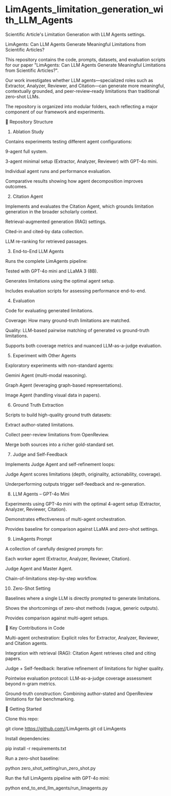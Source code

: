 # LimAgents_limitation_generation_with_LLM_Agents
Scientific Article's Limitation Generation with LLM Agents settings. 

LimAgents: Can LLM Agents Generate Meaningful Limitations from Scientific Articles?

This repository contains the code, prompts, datasets, and evaluation scripts for our paper "LimAgents: Can LLM Agents Generate Meaningful Limitations from Scientific Articles?".

Our work investigates whether LLM agents—specialized roles such as Extractor, Analyzer, Reviewer, and Citation—can generate more meaningful, contextually grounded, and peer-review–ready limitations than traditional zero-shot LLMs.

The repository is organized into modular folders, each reflecting a major component of our framework and experiments.

📂 Repository Structure
1. Ablation Study

Contains experiments testing different agent configurations:

9-agent full system.

3-agent minimal setup (Extractor, Analyzer, Reviewer) with GPT-4o mini.

Individual agent runs and performance evaluation.

Comparative results showing how agent decomposition improves outcomes.

2. Citation Agent

Implements and evaluates the Citation Agent, which grounds limitation generation in the broader scholarly context.

Retrieval-augmented generation (RAG) settings.

Cited-in and cited-by data collection.

LLM re-ranking for retrieved passages.

3. End-to-End LLM Agents

Runs the complete LimAgents pipeline:

Tested with GPT-4o mini and LLaMA 3 (8B).

Generates limitations using the optimal agent setup.

Includes evaluation scripts for assessing performance end-to-end.

4. Evaluation

Code for evaluating generated limitations.

Coverage: How many ground-truth limitations are matched.

Quality: LLM-based pairwise matching of generated vs ground-truth limitations.

Supports both coverage metrics and nuanced LLM-as-a-judge evaluation.

5. Experiment with Other Agents

Exploratory experiments with non-standard agents:

Gemini Agent (multi-modal reasoning).

Graph Agent (leveraging graph-based representations).

Image Agent (handling visual data in papers).

6. Ground Truth Extraction

Scripts to build high-quality ground truth datasets:

Extract author-stated limitations.

Collect peer-review limitations from OpenReview.

Merge both sources into a richer gold-standard set.

7. Judge and Self-Feedback

Implements Judge Agent and self-refinement loops:

Judge Agent scores limitations (depth, originality, actionability, coverage).

Underperforming outputs trigger self-feedback and re-generation.

8. LLM Agents – GPT-4o Mini

Experiments using GPT-4o mini with the optimal 4-agent setup (Extractor, Analyzer, Reviewer, Citation).

Demonstrates effectiveness of multi-agent orchestration.

Provides baseline for comparison against LLaMA and zero-shot settings.

9. LimAgents Prompt

A collection of carefully designed prompts for:

Each worker agent (Extractor, Analyzer, Reviewer, Citation).

Judge Agent and Master Agent.

Chain-of-limitations step-by-step workflow.

10. Zero-Shot Setting

Baselines where a single LLM is directly prompted to generate limitations.

Shows the shortcomings of zero-shot methods (vague, generic outputs).

Provides comparison against multi-agent setups.

🔑 Key Contributions in Code

Multi-agent orchestration: Explicit roles for Extractor, Analyzer, Reviewer, and Citation agents.

Integration with retrieval (RAG): Citation Agent retrieves cited and citing papers.

Judge + Self-feedback: Iterative refinement of limitations for higher quality.

Pointwise evaluation protocol: LLM-as-a-judge coverage assessment beyond n-gram metrics.

Ground-truth construction: Combining author-stated and OpenReview limitations for fair benchmarking.

🚀 Getting Started

Clone this repo:

git clone https://github.com/<your-username>/LimAgents.git
cd LimAgents


Install dependencies:

pip install -r requirements.txt


Run a zero-shot baseline:

python zero_shot_setting/run_zero_shot.py


Run the full LimAgents pipeline with GPT-4o mini:

python end_to_end_llm_agents/run_limagents.py
